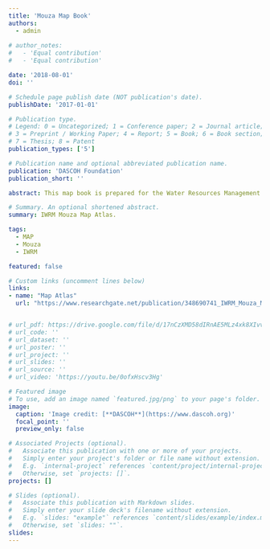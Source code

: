 ```yaml
---
title: 'Mouza Map Book'
authors:
  - admin
  
# author_notes:
#   - 'Equal contribution'
#   - 'Equal contribution'

date: '2018-08-01'
doi: ''

# Schedule page publish date (NOT publication's date).
publishDate: '2017-01-01'

# Publication type.
# Legend: 0 = Uncategorized; 1 = Conference paper; 2 = Journal article;
# 3 = Preprint / Working Paper; 4 = Report; 5 = Book; 6 = Book section;
# 7 = Thesis; 8 = Patent
publication_types: ['5']

# Publication name and optional abbreviated publication name.
publication: 'DASCOH Foundation'
publication_short: ''

abstract: This map book is prepared for the Water Resources Management Committees (WRMC) planning purposes. The Integrated Water Resources Management (IWRM) Project has created 1272 WRMCs, a community based organization who worked for their local water management. The maps contained Mouza boundary, the lowest administrative subdivision of 3 districts Rajshahi, Chapainawabganj and Naogaon.

# Summary. An optional shortened abstract.
summary: IWRM Mouza Map Atlas.

tags:
  - MAP
  - Mouza
  - IWRM

featured: false

# Custom links (uncomment lines below)
links:
- name: "Map Atlas"
  url: "https://www.researchgate.net/publication/348690741_IWRM_Mouza_Map_Book"


# url_pdf: https://drive.google.com/file/d/17nCzXMD58dIRnAE5MLz4xk8XIvvrAtQG/view?usp=sharing
# url_code: ''
# url_dataset: ''
# url_poster: ''
# url_project: ''
# url_slides: ''
# url_source: ''
# url_video: 'https://youtu.be/0ofxHscv3Hg'

# Featured image
# To use, add an image named `featured.jpg/png` to your page's folder.
image:
  caption: 'Image credit: [**DASCOH**](https://www.dascoh.org)'
  focal_point: ''
  preview_only: false

# Associated Projects (optional).
#   Associate this publication with one or more of your projects.
#   Simply enter your project's folder or file name without extension.
#   E.g. `internal-project` references `content/project/internal-project/index.md`.
#   Otherwise, set `projects: []`.
projects: []

# Slides (optional).
#   Associate this publication with Markdown slides.
#   Simply enter your slide deck's filename without extension.
#   E.g. `slides: "example"` references `content/slides/example/index.md`.
#   Otherwise, set `slides: ""`.
slides:
---
```


